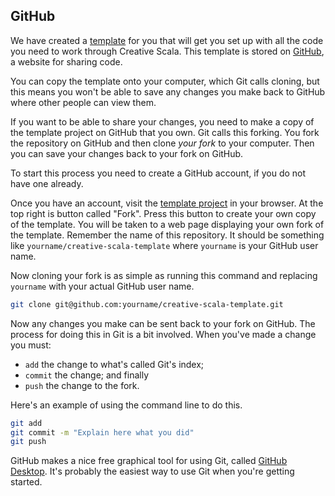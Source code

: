 ## GitHub

We have created a [template] for you that will get you set up with all the code you need to work through Creative Scala.
This template is stored on [GitHub][github], a website for sharing code.

You can copy the template onto your computer, which Git calls cloning, but this means you won't be able to save any changes you make back to GitHub where other people can view them.

If you want to be able to share your changes, you need to make a copy of the template project on GitHub that you own.
Git calls this forking.
You fork the repository on GitHub and then clone *your fork* to your computer.
Then you can save your changes back to your fork on GitHub.

To start this process you need to create a GitHub account, if you do not have one already.

Once you have an account, visit the [template project][template] in your browser.
At the top right is button called "Fork".
Press this button to create your own copy of the template.
You will be taken to a web page displaying your own fork of the template.
Remember the name of this repository. It should be something like `yourname/creative-scala-template` where `yourname` is your GitHub user name.

Now cloning your fork is as simple as running this command and replacing `yourname` with your actual GitHub user name.

```bash
git clone git@github.com:yourname/creative-scala-template.git
```

Now any changes you make can be sent back to your fork on GitHub.
The process for doing this in Git is a bit involved.
When you've made a change you must:

  - `add` the change to what's called Git's index;
  - `commit` the change; and finally
  - `push` the change to the fork.

Here's an example of using the command line to do this.

```bash
git add
git commit -m "Explain here what you did"
git push
```

GitHub makes a nice free graphical tool for using Git, called [GitHub Desktop](https://desktop.github.com/).
It's probably the easiest way to use Git when you're getting started.

[github]: https://github.com/
[template]: https://github.com/creativescala/creative-scala-template
